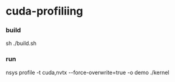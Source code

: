 # cuda-profiliing

### build
sh ./build.sh

### run

nsys profile -t cuda,nvtx --force-overwrite=true -o demo ./kernel
